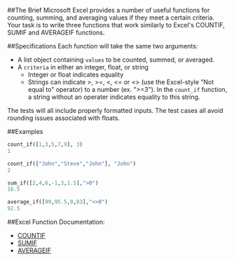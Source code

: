 ##The Brief
Microsoft Excel provides a number of useful functions for counting, summing, and averaging values if they meet a certain criteria. Your task is to write three functions that work similarly to Excel's COUNTIF, SUMIF and AVERAGEIF functions.

##Specifications
Each function will take the same two arguments:

* A list object containing `values` to be counted, summed, or averaged.
* A `criteria` in either an integer, float, or string
    * Integer or float indicates equality
    * Strings can indicate >, >=, <, <= or <> (use the Excel-style "Not equal to" operator) to a number (ex. ">=3"). In the `count_if` function, a string without an operater indicates equality to this string.
    
The tests will all include properly formatted inputs. The test cases all avoid rounding issues associated with floats.

##Examples
 ```python
count_if([1,3,5,7,9], 3)
1

count_if(["John","Steve","John"], "John")
2

sum_if([2,4,6,-1,3,1.5],">0")
16.5

average_if([99,95.5,0,83],"<>0")
92.5
```

##Excel Function Documentation:
* [COUNTIF](https://support.office.com/en-us/article/COUNTIF-function-e0de10c6-f885-4e71-abb4-1f464816df34)
* [SUMIF](https://support.office.com/en-us/article/SUMIF-function-169b8c99-c05c-4483-a712-1697a653039b)
* [AVERAGEIF](https://support.office.com/en-us/article/AVERAGEIF-function-faec8e2e-0dec-4308-af69-f5576d8ac642)